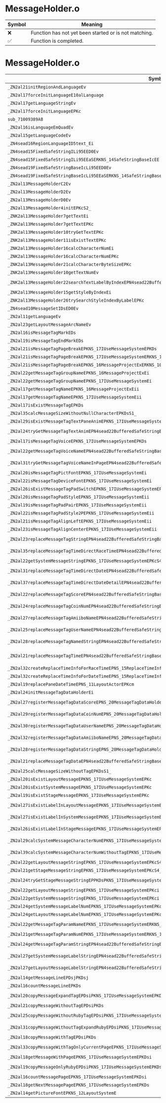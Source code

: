 # MessageHolder.o
| Symbol | Meaning 
| ------------- | ------------- 
| :x: | Function has not yet been started or is not matching. 
| :white_check_mark: | Function is completed. 


# MessageHolder.o
| Symbol (Mangled) | Symbol (Demangled) | Decompiled? |
| ------------- |  ------------- | ------------- |
| `_ZN2al21initRegionAndLanguageEv` | `al::initRegionAndLanguage(void)` | :white_check_mark: |
| `_ZN2al17forceInitLanguageE10alLanguage` | `al::forceInitLanguage(alLanguage)` | :white_check_mark: |
| `_ZN2al17getLanguageStringEv` | `al::getLanguageString(void)` | :white_check_mark: |
| `_ZN2al17forceInitLanguageEPKc` | `al::forceInitLanguage(char const*)` | :white_check_mark: |
| `sub_71009389A8` | `` | :white_check_mark: |
| `_ZN2al16isLanguageEmQuadEv` | `al::isLanguageEmQuad(void)` | :white_check_mark: |
| `_ZN2al15getLanguageCodeEv` | `al::getLanguageCode(void)` | :white_check_mark: |
| `_ZN4sead16RegionLanguageID5text_Ei` | `sead::RegionLanguageID::text_(int)` | :white_check_mark: |
| `_ZN4sead15FixedSafeStringILi95EED0Ev` | `sead::FixedSafeString<95>::~FixedSafeString()` | :white_check_mark: |
| `_ZN4sead15FixedSafeStringILi95EEaSERKNS_14SafeStringBaseIcEE` | `sead::FixedSafeString<95>::operator=(sead::SafeStringBase<char> const&)` | :white_check_mark: |
| `_ZN4sead19FixedSafeStringBaseIcLi95EED0Ev` | `sead::FixedSafeStringBase<char,95>::~FixedSafeStringBase()` | :white_check_mark: |
| `_ZN4sead19FixedSafeStringBaseIcLi95EEaSERKNS_14SafeStringBaseIcEE` | `sead::FixedSafeStringBase<char,95>::operator=(sead::SafeStringBase<char> const&)` | :white_check_mark: |
| `_ZN2al13MessageHolderC2Ev` | `al::MessageHolder::MessageHolder(void)` | :white_check_mark: |
| `_ZN2al13MessageHolderD2Ev` | `al::MessageHolder::~MessageHolder()` | :white_check_mark: |
| `_ZN2al13MessageHolderD0Ev` | `al::MessageHolder::~MessageHolder()` | :white_check_mark: |
| `_ZN2al13MessageHolder4initEPKcS2_` | `al::MessageHolder::init(char const*,char const*)` | :white_check_mark: |
| `_ZNK2al13MessageHolder7getTextEi` | `al::MessageHolder::getText(int)const` | :white_check_mark: |
| `_ZNK2al13MessageHolder7getTextEPKc` | `al::MessageHolder::getText(char const*)const` | :white_check_mark: |
| `_ZNK2al13MessageHolder10tryGetTextEPKc` | `al::MessageHolder::tryGetText(char const*)const` | :white_check_mark: |
| `_ZNK2al13MessageHolder11isExistTextEPKc` | `al::MessageHolder::isExistText(char const*)const` | :white_check_mark: |
| `_ZNK2al13MessageHolder16calcCharacterNumEi` | `al::MessageHolder::calcCharacterNum(int)const` | :white_check_mark: |
| `_ZNK2al13MessageHolder16calcCharacterNumEPKc` | `al::MessageHolder::calcCharacterNum(char const*)const` | :white_check_mark: |
| `_ZNK2al13MessageHolder21calcCharacterByteSizeEPKc` | `al::MessageHolder::calcCharacterByteSize(char const*)const` | :white_check_mark: |
| `_ZNK2al13MessageHolder10getTextNumEv` | `al::MessageHolder::getTextNum(void)const` | :white_check_mark: |
| `_ZNK2al13MessageHolder22searchTextLabelByIndexEPN4sead22BufferedSafeStringBaseIcEEi` | `al::MessageHolder::searchTextLabelByIndex(sead::BufferedSafeStringBase<char> *,int)const` | :white_check_mark: |
| `_ZNK2al13MessageHolder15getStyleByIndexEi` | `al::MessageHolder::getStyleByIndex(int)const` | :white_check_mark: |
| `_ZNK2al13MessageHolder26trySearchStyleIndexByLabelEPKc` | `al::MessageHolder::trySearchStyleIndexByLabel(char const*)const` | :white_check_mark: |
| `_ZN4sead10MessageSetIDsED0Ev` | `sead::MessageSet<char16_t>::~MessageSet()` | :white_check_mark: |
| `_ZN2al11getLanguageEv` | `al::getLanguage(void)` | :white_check_mark: |
| `_ZN2al23getLayoutMessageArcNameEv` | `al::getLayoutMessageArcName(void)` | :white_check_mark: |
| `_ZN2al16isMessageTagMarkEDs` | `al::isMessageTagMark(char16_t)` | :white_check_mark: |
| `_ZN2al19isMessageTagEndMarkEDs` | `al::isMessageTagEndMark(char16_t)` | :white_check_mark: |
| `_ZN2al21isMessageTagPageBreakEPKNS_17IUseMessageSystemEPKDs` | `al::isMessageTagPageBreak(al::IUseMessageSystem const*,char16_t const*)` | :white_check_mark: |
| `_ZN2al21isMessageTagPageBreakEPKNS_17IUseMessageSystemERKNS_10MessageTagE` | `al::isMessageTagPageBreak(al::IUseMessageSystem const*,al::MessageTag const&)` | :white_check_mark: |
| `_ZN2al21isMessageTagPageBreakEPKNS_16MessageProjectExERKNS_10MessageTagE` | `al::isMessageTagPageBreak(al::MessageProjectEx const*,al::MessageTag const&)` | :white_check_mark: |
| `_ZN2al22getMessageTagGroupNameEPKNS_16MessageProjectExEi` | `al::getMessageTagGroupName(al::MessageProjectEx const*,int)` | :white_check_mark: |
| `_ZN2al22getMessageTagGroupNameEPKNS_17IUseMessageSystemEi` | `al::getMessageTagGroupName(al::IUseMessageSystem const*,int)` | :white_check_mark: |
| `_ZN2al17getMessageTagNameEPKNS_16MessageProjectExEii` | `al::getMessageTagName(al::MessageProjectEx const*,int,int)` | :white_check_mark: |
| `_ZN2al17getMessageTagNameEPKNS_17IUseMessageSystemEii` | `al::getMessageTagName(al::IUseMessageSystem const*,int,int)` | :white_check_mark: |
| `_ZN2al17isExistMessageTagEPKDs` | `al::isExistMessageTag(char16_t const*)` | :white_check_mark: |
| `_ZN2al35calcMessageSizeWithoutNullCharacterEPKDsS1_` | `al::calcMessageSizeWithoutNullCharacter(char16_t const*,char16_t const*)` | :white_check_mark: |
| `_ZN2al29isExistMessageTagTextPaneAnimEPKNS_17IUseMessageSystemEPKDs` | `al::isExistMessageTagTextPaneAnim(al::IUseMessageSystem const*,char16_t const*)` | :white_check_mark: |
| `_ZN2al24tryGetMessageTagTextAnimEPN4sead22BufferedSafeStringBaseIcEEPKNS_17IUseMessageSystemEPKDs` | `al::tryGetMessageTagTextAnim(sead::BufferedSafeStringBase<char> *,al::IUseMessageSystem const*,char16_t const*)` | :white_check_mark: |
| `_ZN2al17isMessageTagVoiceEPKNS_17IUseMessageSystemEPKDs` | `al::isMessageTagVoice(al::IUseMessageSystem const*,char16_t const*)` | :white_check_mark: |
| `_ZN2al22getMessageTagVoiceNameEPN4sead22BufferedSafeStringBaseIcEEPKNS_17IUseMessageSystemEPKDs` | `al::getMessageTagVoiceName(sead::BufferedSafeStringBase<char> *,al::IUseMessageSystem const*,char16_t const*)` | :white_check_mark: |
| `_ZN2al31tryGetMessageTagVoiceNameInPageEPN4sead22BufferedSafeStringBaseIcEEPKNS_17IUseMessageSystemEPKDs` | `al::tryGetMessageTagVoiceNameInPage(sead::BufferedSafeStringBase<char> *,al::IUseMessageSystem const*,char16_t const*)` | :white_check_mark: |
| `_ZN2al20isMessageTagPictFontEPKNS_17IUseMessageSystemEi` | `al::isMessageTagPictFont(al::IUseMessageSystem const*,int)` | :white_check_mark: |
| `_ZN2al22isMessageTagDeviceFontEPKNS_17IUseMessageSystemEi` | `al::isMessageTagDeviceFont(al::IUseMessageSystem const*,int)` | :white_check_mark: |
| `_ZN2al26isExistMessageTagPadSwitchEPKNS_17IUseMessageSystemEPKDsi` | `al::isExistMessageTagPadSwitch(al::IUseMessageSystem const*,char16_t const*,int)` | :white_check_mark: |
| `_ZN2al20isMessageTagPadStyleEPKNS_17IUseMessageSystemEii` | `al::isMessageTagPadStyle(al::IUseMessageSystem const*,int,int)` | :white_check_mark: |
| `_ZN2al19isMessageTagPadPairEPKNS_17IUseMessageSystemEii` | `al::isMessageTagPadPair(al::IUseMessageSystem const*,int,int)` | :white_check_mark: |
| `_ZN2al22isMessageTagPadStyle2PEPKNS_17IUseMessageSystemEii` | `al::isMessageTagPadStyle2P(al::IUseMessageSystem const*,int,int)` | :white_check_mark: |
| `_ZN2al21isMessageTagAlignLeftEPKNS_17IUseMessageSystemEii` | `al::isMessageTagAlignLeft(al::IUseMessageSystem const*,int,int)` | :white_check_mark: |
| `_ZN2al23isMessageTagAlignCenterEPKNS_17IUseMessageSystemEii` | `al::isMessageTagAlignCenter(al::IUseMessageSystem const*,int,int)` | :white_check_mark: |
| `_ZN2al23replaceMessageTagStringEPN4sead22BufferedSafeStringBaseIDsEEPKNS_17IUseMessageSystemEPKDsS8_` | `al::replaceMessageTagString(sead::BufferedSafeStringBase<char16_t> *,al::IUseMessageSystem const*,char16_t const*,char16_t const*)` | :white_check_mark: |
| `_ZN2al35replaceMessageTagTimeDirectRaceTimeEPN4sead22BufferedSafeStringBaseIDsEEPKNS_17IUseMessageSystemERNS_15ReplaceTimeInfoE` | `al::replaceMessageTagTimeDirectRaceTime(sead::BufferedSafeStringBase<char16_t> *,al::IUseMessageSystem const*,al::ReplaceTimeInfo &)` | :white_check_mark: |
| `_ZN2al22getSystemMessageStringEPKNS_17IUseMessageSystemEPKcS4_` | `al::getSystemMessageString(al::IUseMessageSystem const*,char const*,char const*)` | :white_check_mark: |
| `_ZN2al31replaceMessageTagTimeDirectDateEPN4sead22BufferedSafeStringBaseIDsEEPKNS_17IUseMessageSystemERNS_15ReplaceTimeInfoE` | `al::replaceMessageTagTimeDirectDate(sead::BufferedSafeStringBase<char16_t> *,al::IUseMessageSystem const*,al::ReplaceTimeInfo &)` | :white_check_mark: |
| `_ZN2al37replaceMessageTagTimeDirectDateDetailEPN4sead22BufferedSafeStringBaseIDsEEPKNS_17IUseMessageSystemERNS_15ReplaceTimeInfoE` | `al::replaceMessageTagTimeDirectDateDetail(sead::BufferedSafeStringBase<char16_t> *,al::IUseMessageSystem const*,al::ReplaceTimeInfo &)` | :white_check_mark: |
| `_ZN2al22replaceMessageTagScoreEPN4sead22BufferedSafeStringBaseIDsEEPKNS_17IUseMessageSystemEPKDsiPKc` | `al::replaceMessageTagScore(sead::BufferedSafeStringBase<char16_t> *,al::IUseMessageSystem const*,char16_t const*,int,char const*)` | :white_check_mark: |
| `_ZN2al24replaceMessageTagCoinNumEPN4sead22BufferedSafeStringBaseIDsEEPKNS_17IUseMessageSystemEPKDsiPKc` | `al::replaceMessageTagCoinNum(sead::BufferedSafeStringBase<char16_t> *,al::IUseMessageSystem const*,char16_t const*,int,char const*)` | :white_check_mark: |
| `_ZN2al27replaceMessageTagAmiiboNameEPN4sead22BufferedSafeStringBaseIDsEEPKNS_17IUseMessageSystemEPKDsPKcSA_` | `al::replaceMessageTagAmiiboName(sead::BufferedSafeStringBase<char16_t> *,al::IUseMessageSystem const*,char16_t const*,char const*,char const*)` | :white_check_mark: |
| `_ZN2al25replaceMessageTagUserNameEPN4sead22BufferedSafeStringBaseIDsEEPKNS_17IUseMessageSystemEPKDsS8_PKc` | `al::replaceMessageTagUserName(sead::BufferedSafeStringBase<char16_t> *,al::IUseMessageSystem const*,char16_t const*,char16_t const*,char const*)` | :white_check_mark: |
| `_ZN2al28replaceMessageTagNamedStringEPN4sead22BufferedSafeStringBaseIDsEEPKNS_17IUseMessageSystemEPKDsS8_PKc` | `al::replaceMessageTagNamedString(sead::BufferedSafeStringBase<char16_t> *,al::IUseMessageSystem const*,char16_t const*,char16_t const*,char const*)` | :white_check_mark: |
| `_ZN2al21replaceMessageTagTimeEPN4sead22BufferedSafeStringBaseIDsEEPKNS_17IUseMessageSystemEPKDsRNS_15ReplaceTimeInfoEPKc` | `al::replaceMessageTagTime(sead::BufferedSafeStringBase<char16_t> *,al::IUseMessageSystem const*,char16_t const*,al::ReplaceTimeInfo &,char const*)` | :white_check_mark: |
| `_ZN2al32createReplaceTimeInfoForRaceTimeEPNS_15ReplaceTimeInfoEiii` | `al::createReplaceTimeInfoForRaceTime(al::ReplaceTimeInfo *,int,int,int)` | :white_check_mark: |
| `_ZN2al32createReplaceTimeInfoForDateTimeEPNS_15ReplaceTimeInfoEm` | `al::createReplaceTimeInfoForDateTime(al::ReplaceTimeInfo *,unsigned long)` | :white_check_mark: |
| `_ZN2al19replacePaneDateTimeEPNS_11LayoutActorEPKcm` | `al::replacePaneDateTime(al::LayoutActor *,char const*,unsigned long)` | :white_check_mark: |
| `_ZN2al24initMessageTagDataHolderEi` | `al::initMessageTagDataHolder(int)` | :white_check_mark: |
| `_ZN2al27registerMessageTagDataScoreEPNS_20MessageTagDataHolderEPKcPKi` | `al::registerMessageTagDataScore(al::MessageTagDataHolder *,char const*,int const*)` | :white_check_mark: |
| `_ZN2al29registerMessageTagDataCoinNumEPNS_20MessageTagDataHolderEPKcPKi` | `al::registerMessageTagDataCoinNum(al::MessageTagDataHolder *,char const*,int const*)` | :white_check_mark: |
| `_ZN2al30registerMessageTagDataUserNameEPNS_20MessageTagDataHolderEPKcPPKDs` | `al::registerMessageTagDataUserName(al::MessageTagDataHolder *,char const*,char16_t const**)` | :white_check_mark: |
| `_ZN2al32registerMessageTagDataAmiiboNameEPNS_20MessageTagDataHolderEPKcPS3_` | `al::registerMessageTagDataAmiiboName(al::MessageTagDataHolder *,char const*,char const**)` | :white_check_mark: |
| `_ZN2al28registerMessageTagDataStringEPNS_20MessageTagDataHolderEPKcPPKDs` | `al::registerMessageTagDataString(al::MessageTagDataHolder *,char const*,char16_t const**)` | :white_check_mark: |
| `_ZN2al21replaceMessageTagDataEPN4sead22BufferedSafeStringBaseIDsEEPKNS_17IUseMessageSystemEPKNS_20MessageTagDataHolderEPKDs` | `al::replaceMessageTagData(sead::BufferedSafeStringBase<char16_t> *,al::IUseMessageSystem const*,al::MessageTagDataHolder const*,char16_t const*)` | :white_check_mark: |
| `_ZN2al25calcMessageSizeWithoutTagEPKDsS1_` | `al::calcMessageSizeWithoutTag(char16_t const*,char16_t const*)` | :white_check_mark: |
| `_ZN2al20isExistLayoutMessageEPKNS_17IUseMessageSystemEPKc` | `al::isExistLayoutMessage(al::IUseMessageSystem const*,char const*)` | :white_check_mark: |
| `_ZN2al20isExistSystemMessageEPKNS_17IUseMessageSystemEPKc` | `al::isExistSystemMessage(al::IUseMessageSystem const*,char const*)` | :white_check_mark: |
| `_ZN2al19isExistStageMessageEPKNS_17IUseMessageSystemEPKc` | `al::isExistStageMessage(al::IUseMessageSystem const*,char const*)` | :white_check_mark: |
| `_ZN2al27isExistLabelInLayoutMessageEPKNS_17IUseMessageSystemEPKcS4_` | `al::isExistLabelInLayoutMessage(al::IUseMessageSystem const*,char const*,char const*)` | :white_check_mark: |
| `_ZN2al27isExistLabelInSystemMessageEPKNS_17IUseMessageSystemEPKcS4_` | `al::isExistLabelInSystemMessage(al::IUseMessageSystem const*,char const*,char const*)` | :white_check_mark: |
| `_ZN2al26isExistLabelInStageMessageEPKNS_17IUseMessageSystemEPKcS4_` | `al::isExistLabelInStageMessage(al::IUseMessageSystem const*,char const*,char const*)` | :white_check_mark: |
| `_ZN2al29calcSystemMessageCharacterNumEPKNS_17IUseMessageSystemEPKcS4_` | `al::calcSystemMessageCharacterNum(al::IUseMessageSystem const*,char const*,char const*)` | :white_check_mark: |
| `_ZN2al39calcSystemMessageCharacterNumWithoutTagEPKNS_17IUseMessageSystemEPKcS4_` | `al::calcSystemMessageCharacterNumWithoutTag(al::IUseMessageSystem const*,char const*,char const*)` | :white_check_mark: |
| `_ZN2al22getLayoutMessageStringEPKNS_17IUseMessageSystemEPKcS4_` | `al::getLayoutMessageString(al::IUseMessageSystem const*,char const*,char const*)` | :white_check_mark: |
| `_ZN2al21getStageMessageStringEPKNS_17IUseMessageSystemEPKcS4_` | `al::getStageMessageString(al::IUseMessageSystem const*,char const*,char const*)` | :white_check_mark: |
| `_ZN2al24tryGetStageMessageStringEPPKDsPKNS_17IUseMessageSystemEPKcS7_` | `al::tryGetStageMessageString(char16_t const**,al::IUseMessageSystem const*,char const*,char const*)` | :white_check_mark: |
| `_ZN2al22getLayoutMessageStringEPKNS_17IUseMessageSystemEPKci` | `al::getLayoutMessageString(al::IUseMessageSystem const*,char const*,int)` | :white_check_mark: |
| `_ZN2al22getSystemMessageStringEPKNS_17IUseMessageSystemEPKci` | `al::getSystemMessageString(al::IUseMessageSystem const*,char const*,int)` | :white_check_mark: |
| `_ZN2al24getSystemMessageLabelNumEPKNS_17IUseMessageSystemEPKc` | `al::getSystemMessageLabelNum(al::IUseMessageSystem const*,char const*)` | :white_check_mark: |
| `_ZN2al24getLayoutMessageLabelNumEPKNS_17IUseMessageSystemEPKc` | `al::getLayoutMessageLabelNum(al::IUseMessageSystem const*,char const*)` | :white_check_mark: |
| `_ZN2al22getMessageTagParamNameEPKNS_17IUseMessageSystemERKNS_10MessageTagEi` | `al::getMessageTagParamName(al::IUseMessageSystem const*,al::MessageTag const&,int)` | :white_check_mark: |
| `_ZN2al21getMessageTagParamNumEPKNS_17IUseMessageSystemERKNS_10MessageTagE` | `al::getMessageTagParamNum(al::IUseMessageSystem const*,al::MessageTag const&)` | :white_check_mark: |
| `_ZN2al24getMessageTagParamStringEPN4sead22BufferedSafeStringBaseIDsEEPKNS_17IUseMessageSystemERKNS_10MessageTagEi` | `al::getMessageTagParamString(sead::BufferedSafeStringBase<char16_t> *,al::IUseMessageSystem const*,al::MessageTag const&,int)` | :white_check_mark: |
| `_ZN2al27getSystemMessageLabelStringEPN4sead22BufferedSafeStringBaseIcEEPKNS_17IUseMessageSystemEPKci` | `al::getSystemMessageLabelString(sead::BufferedSafeStringBase<char> *,al::IUseMessageSystem const*,char const*,int)` | :white_check_mark: |
| `_ZN2al27getLayoutMessageLabelStringEPN4sead22BufferedSafeStringBaseIcEEPKNS_17IUseMessageSystemEPKci` | `al::getLayoutMessageLabelString(sead::BufferedSafeStringBase<char> *,al::IUseMessageSystem const*,char const*,int)` | :white_check_mark: |
| `_ZN2al14getMessageLineEPDsjPKDsj` | `al::getMessageLine(char16_t *,unsigned int,char16_t const*,unsigned int)` | :white_check_mark: |
| `_ZN2al16countMessageLineEPKDs` | `al::countMessageLine(char16_t const*)` | :white_check_mark: |
| `_ZN2al20copyMessageExpandTagEPDsiPKNS_17IUseMessageSystemEPKDs` | `al::copyMessageExpandTag(char16_t *,int,al::IUseMessageSystem const*,char16_t const*)` | :white_check_mark: |
| `_ZN2al21copyMessageWithoutTagEPDsiPKDs` | `al::copyMessageWithoutTag(char16_t *,int,char16_t const*)` | :white_check_mark: |
| `_ZN2al25copyMessageWithoutRubyTagEPDsiPKNS_17IUseMessageSystemEPKDs` | `al::copyMessageWithoutRubyTag(char16_t *,int,al::IUseMessageSystem const*,char16_t const*)` | :white_check_mark: |
| `_ZN2al31copyMessageWithoutTagExpandRubyEPDsiPKNS_17IUseMessageSystemEPKDs` | `al::copyMessageWithoutTagExpandRuby(char16_t *,int,al::IUseMessageSystem const*,char16_t const*)` | :white_check_mark: |
| `_ZN2al18copyMessageWithTagEPDsiPKDs` | `al::copyMessageWithTag(char16_t *,int,char16_t const*)` | :white_check_mark: |
| `_ZN2al33copyMessageWithTagOnlyCurrentPageEPKNS_17IUseMessageSystemEPDsiPKDsi` | `al::copyMessageWithTagOnlyCurrentPage(al::IUseMessageSystem const*,char16_t *,int,char16_t const*,int)` | :white_check_mark: |
| `_ZN2al18getMessageWithPageEPKNS_17IUseMessageSystemEPKDsi` | `al::getMessageWithPage(al::IUseMessageSystem const*,char16_t const*,int)` | :white_check_mark: |
| `_ZN2al19copyMessageOnlyRubyEPDsiPKNS_17IUseMessageSystemEPKDs` | `al::copyMessageOnlyRuby(char16_t *,int,al::IUseMessageSystem const*,char16_t const*)` | :white_check_mark: |
| `_ZN2al16countMessagePageEPKNS_17IUseMessageSystemEPKDsi` | `al::countMessagePage(al::IUseMessageSystem const*,char16_t const*,int)` | :white_check_mark: |
| `_ZN2al18getNextMessagePageEPKNS_17IUseMessageSystemEPKDs` | `al::getNextMessagePage(al::IUseMessageSystem const*,char16_t const*)` | :white_check_mark: |
| `_ZN2al14getPictureFontEPKNS_12LayoutSystemE` | `al::getPictureFont(al::LayoutSystem const*)` | :white_check_mark: |
